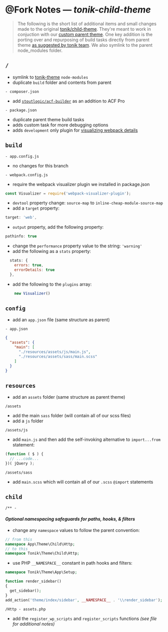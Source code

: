 # @Fork Notes &mdash; *tonik-child-theme*

> The following is the short list of additional items and small changes made to the original [tonik/child-theme](https://github.com/tonik/child-theme/tree/master). They're meant to work in conjuction with our [custom parent theme](https://github.com/sushidub/tonik-theme). One key addition is the porting over and repurposing of build tasks directly from parent theme [as suggested by tonik team](http://labs.tonik.pl/theme/docs/child-theme-development/). We also symlink to the parent node_modules folder.

## `/`
+ symlink to [tonik-theme](https://github.com/sushidub/tonik-theme) `node-modules`
+ duplicate `build` folder and contents from parent

`- composer.json`
+ add [`stoutlogic/acf-builder`](https://github.com/StoutLogic/acf-builder) as an addition to ACF Pro

`- package.json`
+ duplicate parent theme build tasks
+ adds custom task for more debugging options
+ adds `development` only plugin for [visualizing webpack details](https://github.com/chrisbateman/webpack-visualizer)

## `build`
`- app.config.js`
+ no changes for this branch

`- webpack.config.js`
+ require the webpack visualizer plugin we installed in package.json
```js
const Visualizer = require('webpack-visualizer-plugin');
```
+ `devtool` property change: `source-map` to `inline-cheap-module-source-map`
+ add a `target` property:
```js
target: 'web',
```
+ `output` property, add the following property:
```js
pathinfo: true
```
+ change the `performance` property value to the string: `'warning'`
+ add the following as a `stats` property:
```js
  stats: {
    errors: true,
    errorDetails: true
  },
  ```
  + add the following to the `plugins` array:
  ```js
      new Visualizer()
  ```
  ## `config`
  + add an `app.json` file (same structure as parent)

  `- app.json`
  ```json
  {
    "assets": {
      "main": [
        "./resources/assets/js/main.js",
        "./resources/assets/sass/main.scss"
      ]
    }
  }
```

  ## `resources`
  + add an `assets` folder (same structure as parent theme)

  `/assets`
  + add the main `sass` folder (will contain all of our scss files)
  + add a `js` folder

  `/assets/js`
  + add `main.js` and then add the self-invoking alternative to `import...from` statement:
  ```js
  (function ( $ ) {
    // ...code...
  })( jQuery );
  ```

  `/assets/sass`
  + add `main.scss` which will contain all of our `.scss` `@import` statements

  ## `child`
  `/** -`
  #### *Optional namespacing safeguards for paths, hooks, & filters*
  + change any `namespace` values to follow the parent convention:

  ```php
  // from this
  namespace App\Theme\Child\Http;
  // to this
  namespace Tonik\Theme\Child\Http;
  ```
  + use PHP `__NAMESPACE__` constant in path hooks and filters:

  ```php
  namespace Tonik\Theme\App\Setup;

  function render_sidebar()
  {
    get_sidebar();
  }
  add_action('theme/index/sidebar', __NAMESPACE__ . '\\render_sidebar');
  ```
  `/Http - assets.php`
  + add the `register_wp_scripts` and `register_scripts` functions *(see file for additional notes)*
